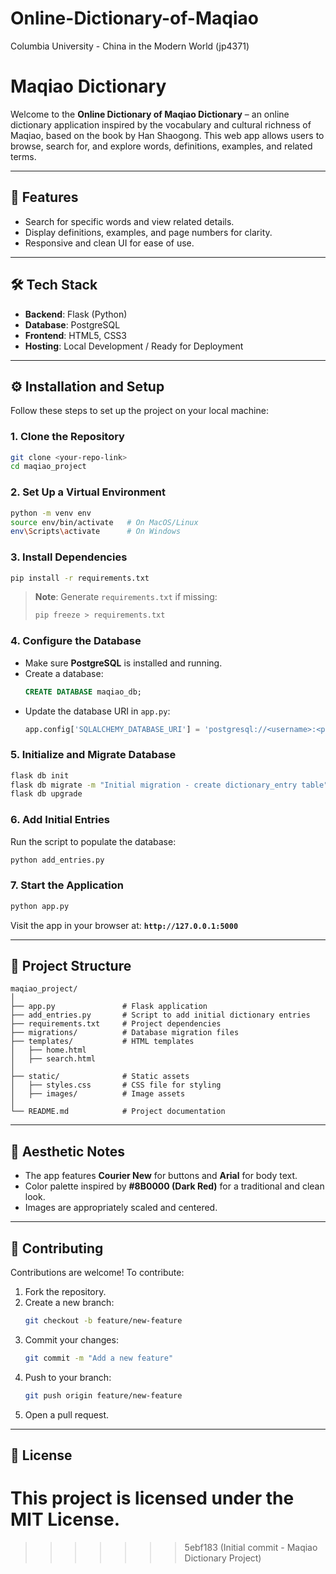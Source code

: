 # Online-Dictionary-of-Maqiao
Columbia University - China in the Modern World (jp4371)

# Maqiao Dictionary

Welcome to the **Online Dictionary of Maqiao Dictionary** – an online dictionary application inspired by the vocabulary and cultural richness of Maqiao, based on the book by Han Shaogong. This web app allows users to browse, search for, and explore words, definitions, examples, and related terms.

---

## 🚀 Features

- Search for specific words and view related details.
- Display definitions, examples, and page numbers for clarity.
- Responsive and clean UI for ease of use.

---

## 🛠 Tech Stack

- **Backend**: Flask (Python)
- **Database**: PostgreSQL
- **Frontend**: HTML5, CSS3
- **Hosting**: Local Development / Ready for Deployment

---

## ⚙️ Installation and Setup

Follow these steps to set up the project on your local machine:

### 1. Clone the Repository
```bash
git clone <your-repo-link>
cd maqiao_project
```

### 2. Set Up a Virtual Environment
```bash
python -m venv env
source env/bin/activate   # On MacOS/Linux
env\Scripts\activate      # On Windows
```

### 3. Install Dependencies
```bash
pip install -r requirements.txt
```

> **Note**: Generate `requirements.txt` if missing:
> ```bash
> pip freeze > requirements.txt
> ```

### 4. Configure the Database
- Make sure **PostgreSQL** is installed and running.
- Create a database:
   ```sql
   CREATE DATABASE maqiao_db;
   ```
- Update the database URI in `app.py`:
   ```python
   app.config['SQLALCHEMY_DATABASE_URI'] = 'postgresql://<username>:<password>@localhost/maqiao_db'
   ```

### 5. Initialize and Migrate Database
```bash
flask db init
flask db migrate -m "Initial migration - create dictionary_entry table"
flask db upgrade
```

### 6. Add Initial Entries
Run the script to populate the database:
```bash
python add_entries.py
```

### 7. Start the Application
```bash
python app.py
```

Visit the app in your browser at: **`http://127.0.0.1:5000`**

---

## 📁 Project Structure

```
maqiao_project/
│
├── app.py               # Flask application
├── add_entries.py       # Script to add initial dictionary entries
├── requirements.txt     # Project dependencies
├── migrations/          # Database migration files
├── templates/           # HTML templates
│   ├── home.html
│   ├── search.html
│
├── static/              # Static assets
│   ├── styles.css       # CSS file for styling
│   ├── images/          # Image assets
│
└── README.md            # Project documentation
```

---

## 🎨 Aesthetic Notes
- The app features **Courier New** for buttons and **Arial** for body text.
- Color palette inspired by **#8B0000 (Dark Red)** for a traditional and clean look.
- Images are appropriately scaled and centered.

---

## 🤝 Contributing

Contributions are welcome! To contribute:
1. Fork the repository.
2. Create a new branch:
   ```bash
   git checkout -b feature/new-feature
   ```
3. Commit your changes:
   ```bash
   git commit -m "Add a new feature"
   ```
4. Push to your branch:
   ```bash
   git push origin feature/new-feature
   ```
5. Open a pull request.

---

## 📜 License

This project is licensed under the **MIT License**.
=======

>>>>>>> 5ebf183 (Initial commit - Maqiao Dictionary Project)
